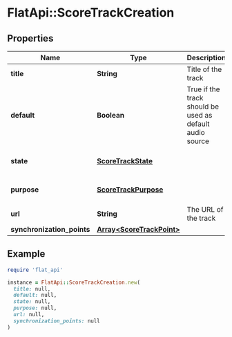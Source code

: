 # FlatApi::ScoreTrackCreation

## Properties

| Name | Type | Description | Notes |
| ---- | ---- | ----------- | ----- |
| **title** | **String** | Title of the track | [optional] |
| **default** | **Boolean** | True if the track should be used as default audio source | [optional] |
| **state** | [**ScoreTrackState**](ScoreTrackState.md) |  | [optional][default to &#39;draft&#39;] |
| **purpose** | [**ScoreTrackPurpose**](ScoreTrackPurpose.md) |  | [optional][default to &#39;common&#39;] |
| **url** | **String** | The URL of the track | [optional] |
| **synchronization_points** | [**Array&lt;ScoreTrackPoint&gt;**](ScoreTrackPoint.md) |  | [optional] |

## Example

```ruby
require 'flat_api'

instance = FlatApi::ScoreTrackCreation.new(
  title: null,
  default: null,
  state: null,
  purpose: null,
  url: null,
  synchronization_points: null
)
```

